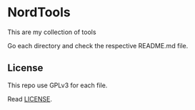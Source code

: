 # NordTools

This are my collection of tools

Go each directory and check the respective README.md file.

## License

This repo use GPLv3 for each file.

Read [LICENSE](LICENSE).
